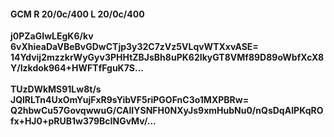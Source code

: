 #### GCM R 20/0c/400 L 20/0c/400
**j0PZaGIwLEgK6/kv**<br/>**6vXhieaDaVBeBvGDwCTjp3y32C7zVz5VLqvWTXxvASE=**<br/>**14Ydvij2mzzkrWyGyv3PHHtZBJsBh8uPK62IkyGT8VMf89D89oWbfXcX8Y/Izkdok964+HWFTfFguK7S...**<br/><br/>
**TUzDWkMS91Lw8t/s**<br/>**JQlRLTn4UxOmYujFxR9sYibVF5riPGOFnC3o1MXPBRw=**<br/>**Q2hbwCu57GovqwwuG/CAlIYSNFH0NXyJs9xmHubNu0/nQsDqAIPKqROfx+HJ0+pRUB1w379BcINGvMv/...**